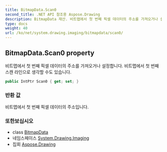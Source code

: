 ```yaml
---
title: BitmapData.Scan0
second_title: .NET API 참조용 Aspose.Drawing
description: BitmapData 재산. 비트맵에서 첫 번째 픽셀 데이터의 주소를 가져오거나 설정합니다. 비트맵에서 첫 번째 스캔 라인으로 생각할 수도 있습니다.
type: docs
weight: 40
url: /ko/net/system.drawing.imaging/bitmapdata/scan0/
---
```

## BitmapData.Scan0 property

비트맵에서 첫 번째 픽셀 데이터의 주소를 가져오거나 설정합니다. 비트맵에서 첫 번째 스캔 라인으로 생각할 수도 있습니다.

```csharp
public IntPtr Scan0 { get; set; }
```

### 반환 값

비트맵에서 첫 번째 픽셀 데이터의 주소입니다.

### 또한보십시오

* class [BitmapData](../)
* 네임스페이스 [System.Drawing.Imaging](../../bitmapdata/)
* 집회 [Aspose.Drawing](../../../)


